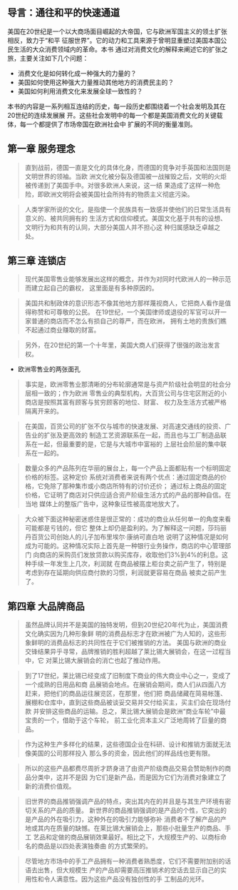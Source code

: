 ## 导言：通往和平的快速通道

美国在20世纪是一个以大商场面目崛起的大帝国，它与欧洲军国主义的领土扩张相反，致力于“和平
征服世界”。它的动力和工具来源于曾明显重塑过美国本国公民生活的大众消费领域内的革命。本书
通过对消费文化的解释来阐述它的扩张之旅，主要关注如下几个问题：

- 消费文化是如何转化成一种强大的力量的？
- 美国如何使用这种强大力量推动其他地方的消费民主的？
- 美国如何利用消费文化来发展全球一致性的？

本书的内容是一系列相互连结的历史，每一段历史都围绕着一个社会发明及其在20世纪的连续发展展
开。这些社会发明中的每一个都是美国消费文化的关键载体，每一个都提供了市场帝国在欧洲社会中
扩展的不同的衡量准则。

## 第一章 服务理念

> 直到战前，德国一直是文化的具体化身，而德国的竞争对手英国和法国则是文明世界的领袖。当欧
洲文化被分裂及德国被一战摧毁之后，文明的火炬被传递到了美国手中。对很多欧洲人来说，这一结
果造成了这样一种危险，即欧洲文明将会被美国社会所持有的物质主义彻底污染。

> 人类学家所说的文化，是指使一个民族具有一致感并使他们的日常生活具有意义的、被共同拥有的
生活方式和信仰模式。美国文化基于共有的设想、文明行为和共有的认同，大部分美国人并不担心这
种归属感缺乏卓越之处。

## 第三章 连锁店

> 现代美国零售业能够发展出这样的概念，并作为对同时代欧洲人的一种示范而建立起自己的霸权，
这里面是有多种原因的。

> 美国共和制政体的意识形态不像其他地方那样蔑视商人，它把商人看作是值得称赞和可尊敬的公民。
在19世纪，一个美国律师或退役的军官可以开一家普通的商店而不怎么有损自己的尊严，而在欧洲，
拥有土地的贵族们瞧不起通过商业赚取的财富。

> 另外，在20世纪的第一个十年里，美国大商人们获得了很强的政治发言权。

- 欧洲零售业的两张面孔

> 事实是，欧洲零售业那清晰的分布轮廓通常是与资产阶级社会明显的社会分层相一致的；作为欧洲
零售业的典型机构，大百货公司与住宅区附近的小商店是按照其富有顾客与贫穷顾客的地位、财富、
权力及生活方式被严格隔离开来的。

> 在美国，百货公司的扩张不仅与城市的快速发展、对高速交通线的投资、广告业的扩张及更高效的
制造工艺资源联系在一起，而且也与工厂制造品联系在一起，但最重要的是，它是与大城市中富裕的
上层社会阶层的集中联系在一起的。

> 数量众多的产品陈列在华丽的展台上，每一个产品上面都贴有一个标明固定价格的标签。这种定价
系统对消费者来说有两个优点：通过固定商品的价格，它免除了那种集市或小商店所特有的讨价还价；
通过标上商品的固定价格，它证明了商店对只供应适合资产阶级生活方式的产品的那种自信。在当地
媒体上的整版广告中，这种象征性被高度地放大了。

> 大众被下面这种秘密迷惑住是很正常的：成功的商业从任何单一的角度来看可能都是亏钱的，但它
整体上却仍是盈利的。为了解释这一问题，莎玛丽丹百货公司创始人的儿子加布里埃尔·康纳可直白地
说明了这种情况是如何成为可能的。这种情况实际上首先是一种银行业务操作，商店的中心管理部门
向商店的采购员们发放贷款以购买库存，收取他们3%到4%的利息。这种手续一年发生上几次，利润就
在商品被摆上柜台卖之前产生了，特别是考虑到存在延期向供应商付款的习惯，利润就更容易在商品
被卖之前产生了。

## 第四章 大品牌商品

> 虽然品牌认同并不是美国的独特发明，但到20世纪20年代为止，美国消费文化确实因为几种形象鲜
明的消费品标志才在欧洲被广为人知的，这些形象鲜明的消费品标志的共同性在于它们被推销的方法。
美国与欧洲的商业交锋结果异乎寻常，品牌推销的胜利超越了莱比锡大展销会，在这一过程当中，它
对莱比锡大展销会的消亡也起了推动作用。

> 到了17世纪，莱比锡已经变成了旧制度下商业的伟大商业中心之一，变成了一个成熟的日用品和商
品展销会地点。在展销会期间，商人们从四面八方赶来，把他们的商品运往展览区，在那里，他们把
商品储藏在简易帐篷、展棚和仓库中，直到这些商品被谈妥交易并交付给买主，买主们会在现场付款
并安排这些商品的运输。总之，莱比锡大展销会是欧洲“商业车轮”中最宝贵的一个，借助于这个车轮，
前工业化资本主义广泛地周转了巨量的商品。

> 作为这种生产多样化的结果，这些德国企业在科研、设计和推销方面就无法像美国的公司那样投入
那么多的资金，因此他们的样品线也更有限。

> 所以的这些产品都费尽周折才跻身进了由资产阶级商品交易会赞助制作的商品分类中，这并不是因
为它们是新产品，而是因为它们为消费对象建立了新的消费价值观。

> 旧世界的商品推销强调产品的特点，突出其内在的并且是与其生产环境有密切关系的产品的质量。
新世界的商品推销强调的是产品的个性，它突出的是产品的外在吸引力，这种外在的吸引力能够弥补
消费者不了解产品的产地或其内在质量的缺憾。在莱比锡大展销会上，那些小批量生产的商品、手工
艺品和定做的商品展销效果最好。相比之下，大规模生产的、以商标命名的商品是以四处表演独奏曲
的方式繁荣的。

> 尽管地方市场中的手工产品拥有一种消费者熟悉度，它们不需要附加别的话语去出售，但大规模生
产的产品却需要高压推销术的空话去显示自己的实用性和令人满意性。因为这些产品没有独创性的手
工制品的光环。
